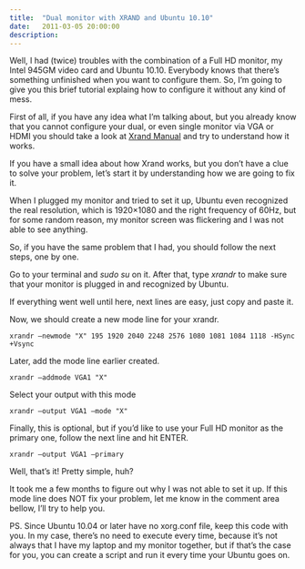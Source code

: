 ```yaml
---
title:  "Dual monitor with XRAND and Ubuntu 10.10"
date:   2011-03-05 20:00:00
description:
---
```


Well, I had (twice) troubles with the combination of a Full HD monitor, my Intel 945GM video card and Ubuntu 10.10. Everybody knows that there’s something unfinished when you want to configure them. So, I’m going to give you this brief tutorial explaing how to configure it without any kind of mess.

First of all, if you have any idea what I’m talking about, but you already know that you cannot configure your dual, or even single monitor via VGA or HDMI you should take a look at [Xrand Manual][xrand] and try to understand how it works.

If you have a small idea about how Xrand works, but you don’t have a clue to solve your problem, let’s start it by understanding how we are going to fix it.

When I plugged my monitor and tried to set it up, Ubuntu even recognized the real resolution, which is 1920×1080 and the right frequency of 60Hz, but for some random reason, my monitor screen was flickering and I was not able to see anything.

So, if you have the same problem that I had, you should follow the next steps, one by one.

Go to your terminal and _sudo su_ on it. After that, type _xrandr_ to make sure that your monitor is plugged in and recognized by Ubuntu.

If everything went well until here, next lines are easy, just copy and paste it.

Now, we should create a new mode line for your xrandr.

```
xrandr –newmode "X" 195 1920 2040 2248 2576 1080 1081 1084 1118 -HSync +Vsync
```

Later, add the mode line earlier created.

```
xrandr –addmode VGA1 "X"
```

Select your output with this mode

```
xrandr –output VGA1 –mode "X"
```

Finally, this is optional, but if you’d like to use your Full HD monitor as the primary one, follow the next line and hit ENTER.

```
xrandr –output VGA1 –primary
```

Well, that’s it! Pretty simple, huh?

It took me a few months to figure out why I was not able to set it up. If this mode line does NOT fix your problem, let me know in the comment area bellow, I’ll try to help you.

PS. Since Ubuntu 10.04 or later have no xorg.conf file, keep this code with you. In my case, there’s no need to execute every time, because it’s not always that I have my laptop and my monitor together, but if that’s the case for you, you can create a script and run it every time your Ubuntu goes on.

[xrand]: https://www.x.org/archive/X11R7.5/doc/man/man1/xrandr.1.html
